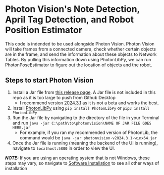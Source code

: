 # Photon Vision's Note Detection, April Tag Detection, and Robot Position Estimator 
This code is indended to be used alongside Photon Vision. Photon Vision will take frames from a connected camera, check whether certain objects are in the frame, and send the information about these objects to Network Tables. By pulling this information down using PhotonLibPy, we can run PhotonPoseEstimator to figure out the location of objects and the robot.
## Steps to start Photon Vision
1. Install a Jar file from [this release page]([url](https://github.com/PhotonVision/photonvision/releases)). A Jar file is not included in this repo as it is too large to push from Github Desktop
   - I recommend version [2024.3.1]([url](https://github.com/PhotonVision/photonvision/releases)) as it is not a beta and works the best.
2. Install [PhotonLibPy]([url](https://pypi.org/project/photonlibpy/)) using ```pip install PhotonLibPy``` or ```pip3 install PhotonLibPy```
3. Run the Jar file by navigating to the directory of the file in your Terminal and run ```java -jar C:\path\to\photonvision\NAME OF JAR FILE GOES HERE.jar```
   - For example, if you ran my recommended version of PhotonLib, the command would be  ```java -jar photonvision-v2024.3.1-winx64.jar```
4. Once the Jar file is running (meaning the backend of the UI is running), navigate to ```localhost:5800``` in order to view the UI.

**_NOTE:_**  If you are using an operating system that is not Windows, these steps may vary, so navigate to [Software Installation]([url](https://docs.photonvision.org/en/latest/docs/advanced-installation/sw_install/index.html)) to see all other ways of installation
